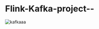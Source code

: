 # Flink-Kafka-project--   
![kafkaaa](https://github.com/user-attachments/assets/eb765eac-4cf0-4a44-9e76-83b95de5bb86)
